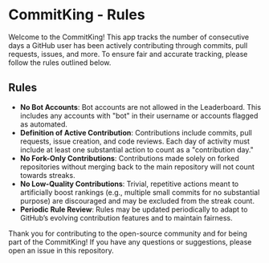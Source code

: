 # CommitKing - Rules

Welcome to the CommitKing! This app tracks the number of consecutive days a GitHub user has been actively contributing through commits, pull requests, issues, and more. To ensure fair and accurate tracking, please follow the rules outlined below.

## Rules

* **No Bot Accounts**: Bot accounts are not allowed in the Leaderboard. This includes any accounts with "bot" in their username or accounts flagged as automated.
* **Definition of Active Contribution**: Contributions include commits, pull requests, issue creation, and code reviews. Each day of activity must include at least one substantial action to count as a "contribution day."
* **No Fork-Only Contributions**: Contributions made solely on forked repositories without merging back to the main repository will not count towards streaks.
* **No Low-Quality Contributions**: Trivial, repetitive actions meant to artificially boost rankings (e.g., multiple small commits for no substantial purpose) are discouraged and may be excluded from the streak count.
* **Periodic Rule Review**: Rules may be updated periodically to adapt to GitHub’s evolving contribution features and to maintain fairness.

Thank you for contributing to the open-source community and for being part of the CommitKing! If you have any questions or suggestions, please open an issue in this repository.
